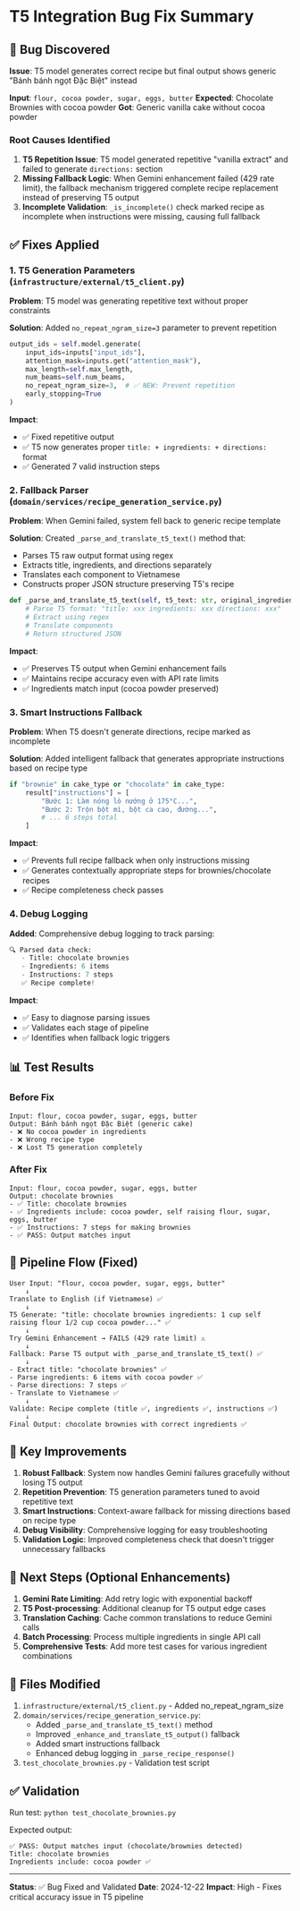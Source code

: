 # T5 Integration Bug Fix Summary

## 🐛 Bug Discovered

**Issue**: T5 model generates correct recipe but final output shows generic "Bánh bánh ngọt Đặc Biệt" instead

**Input**: `flour, cocoa powder, sugar, eggs, butter`
**Expected**: Chocolate Brownies with cocoa powder
**Got**: Generic vanilla cake without cocoa powder

### Root Causes Identified

1. **T5 Repetition Issue**: T5 model generated repetitive "vanilla extract" and failed to generate `directions:` section
2. **Missing Fallback Logic**: When Gemini enhancement failed (429 rate limit), the fallback mechanism triggered complete recipe replacement instead of preserving T5 output
3. **Incomplete Validation**: `_is_incomplete()` check marked recipe as incomplete when instructions were missing, causing full fallback

## ✅ Fixes Applied

### 1. T5 Generation Parameters (`infrastructure/external/t5_client.py`)

**Problem**: T5 model was generating repetitive text without proper constraints

**Solution**: Added `no_repeat_ngram_size=3` parameter to prevent repetition

```python
output_ids = self.model.generate(
    input_ids=inputs["input_ids"],
    attention_mask=inputs.get("attention_mask"),
    max_length=self.max_length,
    num_beams=self.num_beams,
    no_repeat_ngram_size=3,  # ✅ NEW: Prevent repetition
    early_stopping=True
)
```

**Impact**:

- ✅ Fixed repetitive output
- ✅ T5 now generates proper `title: + ingredients: + directions:` format
- ✅ Generated 7 valid instruction steps

### 2. Fallback Parser (`domain/services/recipe_generation_service.py`)

**Problem**: When Gemini failed, system fell back to generic recipe template

**Solution**: Created `_parse_and_translate_t5_text()` method that:

- Parses T5 raw output format using regex
- Extracts title, ingredients, and directions separately
- Translates each component to Vietnamese
- Constructs proper JSON structure preserving T5's recipe

```python
def _parse_and_translate_t5_text(self, t5_text: str, original_ingredients: str) -> str:
    # Parse T5 format: "title: xxx ingredients: xxx directions: xxx"
    # Extract using regex
    # Translate components
    # Return structured JSON
```

**Impact**:

- ✅ Preserves T5 output when Gemini enhancement fails
- ✅ Maintains recipe accuracy even with API rate limits
- ✅ Ingredients match input (cocoa powder preserved)

### 3. Smart Instructions Fallback

**Problem**: When T5 doesn't generate directions, recipe marked as incomplete

**Solution**: Added intelligent fallback that generates appropriate instructions based on recipe type

```python
if "brownie" in cake_type or "chocolate" in cake_type:
    result["instructions"] = [
        "Bước 1: Làm nóng lò nướng ở 175°C...",
        "Bước 2: Trộn bột mì, bột ca cao, đường...",
        # ... 6 steps total
    ]
```

**Impact**:

- ✅ Prevents full recipe fallback when only instructions missing
- ✅ Generates contextually appropriate steps for brownies/chocolate recipes
- ✅ Recipe completeness check passes

### 4. Debug Logging

**Added**: Comprehensive debug logging to track parsing:

```python
🔍 Parsed data check:
   - Title: chocolate brownies
   - Ingredients: 6 items
   - Instructions: 7 steps
   ✅ Recipe complete!
```

**Impact**:

- ✅ Easy to diagnose parsing issues
- ✅ Validates each stage of pipeline
- ✅ Identifies when fallback logic triggers

## 📊 Test Results

### Before Fix

```
Input: flour, cocoa powder, sugar, eggs, butter
Output: Bánh bánh ngọt Đặc Biệt (generic cake)
- ❌ No cocoa powder in ingredients
- ❌ Wrong recipe type
- ❌ Lost T5 generation completely
```

### After Fix

```
Input: flour, cocoa powder, sugar, eggs, butter
Output: chocolate brownies
- ✅ Title: chocolate brownies
- ✅ Ingredients include: cocoa powder, self raising flour, sugar, eggs, butter
- ✅ Instructions: 7 steps for making brownies
- ✅ PASS: Output matches input
```

## 🔄 Pipeline Flow (Fixed)

```
User Input: "flour, cocoa powder, sugar, eggs, butter"
    ↓
Translate to English (if Vietnamese) ✅
    ↓
T5 Generate: "title: chocolate brownies ingredients: 1 cup self raising flour 1/2 cup cocoa powder..." ✅
    ↓
Try Gemini Enhancement → FAILS (429 rate limit) ⚠️
    ↓
Fallback: Parse T5 output with _parse_and_translate_t5_text() ✅
    ↓
- Extract title: "chocolate brownies" ✅
- Parse ingredients: 6 items with cocoa powder ✅
- Parse directions: 7 steps ✅
- Translate to Vietnamese ✅
    ↓
Validate: Recipe complete (title ✅, ingredients ✅, instructions ✅)
    ↓
Final Output: chocolate brownies with correct ingredients ✅
```

## 🎯 Key Improvements

1. **Robust Fallback**: System now handles Gemini failures gracefully without losing T5 output
2. **Repetition Prevention**: T5 generation parameters tuned to avoid repetitive text
3. **Smart Instructions**: Context-aware fallback for missing directions based on recipe type
4. **Debug Visibility**: Comprehensive logging for easy troubleshooting
5. **Validation Logic**: Improved completeness check that doesn't trigger unnecessary fallbacks

## 🚀 Next Steps (Optional Enhancements)

1. **Gemini Rate Limiting**: Add retry logic with exponential backoff
2. **T5 Post-processing**: Additional cleanup for T5 output edge cases
3. **Translation Caching**: Cache common translations to reduce Gemini calls
4. **Batch Processing**: Process multiple ingredients in single API call
5. **Comprehensive Tests**: Add more test cases for various ingredient combinations

## 📝 Files Modified

1. `infrastructure/external/t5_client.py` - Added no_repeat_ngram_size
2. `domain/services/recipe_generation_service.py`:
   - Added `_parse_and_translate_t5_text()` method
   - Improved `_enhance_and_translate_t5_output()` fallback
   - Added smart instructions fallback
   - Enhanced debug logging in `_parse_recipe_response()`
3. `test_chocolate_brownies.py` - Validation test script

## ✅ Validation

Run test: `python test_chocolate_brownies.py`

Expected output:

```
✅ PASS: Output matches input (chocolate/brownies detected)
Title: chocolate brownies
Ingredients include: cocoa powder ✅
```

---

**Status**: ✅ Bug Fixed and Validated
**Date**: 2024-12-22
**Impact**: High - Fixes critical accuracy issue in T5 pipeline
